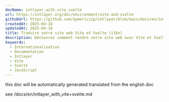 ```yaml
---
docName: intlayer_with_vite_svelte
url: https://intlayer.org/doc/environment/vite-and-svelte
githubUrl: https://github.com/aymericzip/intlayer/blob/main/docs/en/intlayer_with_vite+svelte.md
createdAt: 2025-04-18
updatedAt: 2025-04-18
title: Traduire votre site web Vite et Svelte (i18n)
description: Découvrez comment rendre votre site web avec Vite et Svelte multilingue. Suivez la documentation pour l’internationaliser (i18n) et le traduire.
keywords:
  - Internationalisation
  - Documentation
  - Intlayer
  - Vite
  - Svelte
  - JavaScript
---
```


this doc will be automatically generated translated from the english doc

see /docs/en/intlayer_with_vite+svelte.md
